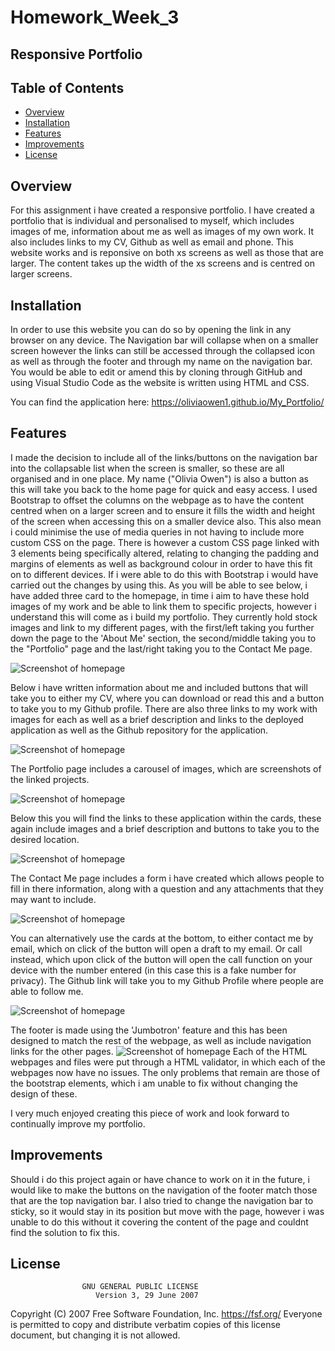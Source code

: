 # Homework_Week_3
## Responsive Portfolio

## Table of Contents

* [Overview](#Overview)
* [Installation](#Installation)
* [Features](#Features)
* [Improvements](#Improvements)
* [License](#license)


## Overview
For this assignment i have created a responsive portfolio. I have created a portfolio that is individual and personalised to myself, which includes images of me, information about me as well as images of my own work. It also includes links to my CV, Github as well as email and phone. This website works and is reponsive on both xs screens as well as those that are larger. The content takes up the width of the xs screens and is centred on larger screens. 

## Installation
In order to use this website you can do so by opening the link in any browser on any device. The Navigation bar will collapse when on a smaller screen however the links can still be accessed through the collapsed icon as well as through the footer and through my name on the navigation bar. 
You would be able to edit or amend this by cloning through GitHub and using Visual Studio Code as the website is written using HTML and CSS.

You can find the application here:   https://oliviaowen1.github.io/My_Portfolio/

## Features
I made the decision to include all of the links/buttons on the navigation bar into the collapsable list when the screen is smaller, so these are all organised and in one place. My name ("Olivia Owen") is also a button as this will take you back to the home page for quick and easy access. 
I used Bootstrap to offset the columns on the webpage as to have the content centred when on a larger screen and to ensure it fills the width and height of the screen when accessing this on a smaller device also. This also mean i could minimise the use of media queries in not having to include more custom CSS on the page.
There is however a custom CSS page linked with 3 elements being specifically altered, relating to changing the padding and margins of elements as well as background colour in order to have this fit on to different devices. If i were able to do this with Bootstrap i would have carried out the changes by using this.
As you will be able to see below, i have added three card to the homepage, in time i aim to have these hold images of my work and be able to link them to specific projects, however i understand this will come as i build my portfolio. They currently hold stock images and link to my different pages, with the first/left taking you further down the page to the 'About Me' section, the second/middle taking you to the "Portfolio" page and the last/right taking you to the Contact Me page.

![Screenshot of homepage](https://raw.githubusercontent.com/oliviaowen1/My_Portfolio/main/assets/Readme/1st%20Homepage.png)

Below i have written information about me and included buttons that will take you to either my CV, where you can download or read this and a button to take you to my Github profile.
There are also three links to my work with images for each as well as a brief description and links to the deployed application as well as the Github repository for the application.

![Screenshot of homepage](https://raw.githubusercontent.com/oliviaowen1/My_Portfolio/main/assets/Readme/2nd%20Homepage.png)

The Portfolio page includes a carousel of images, which are screenshots of the linked projects. 

![Screenshot of homepage](https://github.com/oliviaowen1/My_Portfolio/blob/main/assets/Readme/Portfolio%201.png)

Below this you will find the links to these application within the cards, these again include images and a brief description and buttons to take you to the desired location.

![Screenshot of homepage](https://github.com/oliviaowen1/My_Portfolio/blob/main/assets/Readme/Portfolio%202.png)

The Contact Me page includes a form i have created which allows people to fill in there information, along with a question and any attachments that they may want to include. 

![Screenshot of homepage](https://raw.githubusercontent.com/oliviaowen1/My_Portfolio/main/assets/Readme/Contact%201.png)

You can alternatively use the cards at the bottom, to either contact me by email, which on click of the button will open a draft to my email. Or call instead, which upon click of the button will open the call function on your device with the number entered (in this case this is a fake number for privacy). The Github link will take you to my Github Profile where people are able to follow me.

![Screenshot of homepage](https://raw.githubusercontent.com/oliviaowen1/My_Portfolio/main/assets/Readme/Contact%202.png)

The footer is made using the 'Jumbotron' feature and this has been designed to match the rest of the webpage, as well as include navigation links for the other pages.
![Screenshot of homepage](https://raw.githubusercontent.com/oliviaowen1/My_Portfolio/main/assets/Readme/Footer.png)
Each of the HTML webpages and files were put through a HTML validator, in which each of the webpages now have no issues. The only problems that remain are those of the bootstrap elements, which i am unable to fix without changing the design of these.

I very much enjoyed creating this piece of work and look forward to continually improve my portfolio. 


## Improvements
Should i do this project again or have chance to work on it in the future, i would like to make the buttons on the navigation of the footer match those that are the top navigation bar. I also tried to change the navigation bar to sticky, so it would stay in its position but move with the page, however i was unable to do this without it covering the content of the page and couldnt find the solution to fix this. 

## License
                    GNU GENERAL PUBLIC LICENSE
                       Version 3, 29 June 2007

 Copyright (C) 2007 Free Software Foundation, Inc. <https://fsf.org/>
 Everyone is permitted to copy and distribute verbatim copies
 of this license document, but changing it is not allowed.